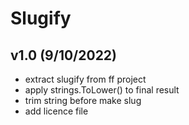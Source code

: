 # Slugify

## v1.0 (9/10/2022)

 - extract slugify from ff project
 - apply strings.ToLower() to final result
 - trim string before make slug
 - add licence file
